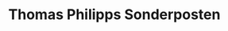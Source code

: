 ---
title: "Thomas Philipps Sonderposten"
url: /duesseldorf/thomas-philipps-sonderposten/
shop: Kramladen
---